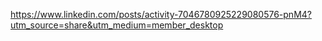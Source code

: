 https://www.linkedin.com/posts/activity-7046780925229080576-pnM4?utm_source=share&utm_medium=member_desktop